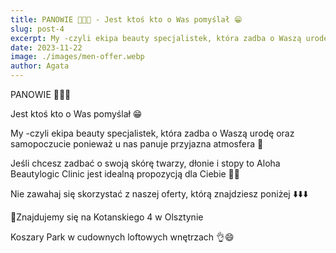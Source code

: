 ```yaml
---
title: PANOWIE 📣📣📣 - Jest ktoś kto o Was pomyślał 😁 
slug: post-4
excerpt: My -czyli ekipa beauty specjalistek, która zadba o Waszą urodę oraz samopoczucie ponieważ u nas panuje przyjazna atmosfera 🤩...
date: 2023-11-22
image: ./images/men-offer.webp
author: Agata
---
```


PANOWIE 📣📣📣

Jest ktoś kto o Was pomyślał 😁 

My -czyli ekipa beauty specjalistek, która zadba o Waszą urodę oraz samopoczucie ponieważ u nas panuje przyjazna atmosfera 🤩

Jeśli chcesz zadbać o swoją skórę twarzy, dłonie i stopy to Aloha Beautylogic Clinic jest idealną propozycją dla Ciebie 💁‍♀️ 

Nie zawahaj się skorzystać z naszej oferty, którą znajdziesz poniżej ⬇️⬇️⬇️

📍Znajdujemy się na Kotanskiego 4 w Olsztynie 

Koszary Park w cudownych loftowych wnętrzach 👌😄